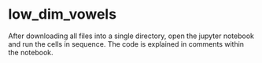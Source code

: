 # low_dim_vowels
After downloading all files into a single directory, open the jupyter notebook and run the cells in sequence. 
The code is explained in comments within the notebook. 
